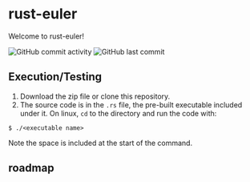 # rust-euler
Welcome to rust-euler!

![GitHub commit activity](https://img.shields.io/github/commit-activity/t/edamame-maru/rust-euler)
![GitHub last commit](https://img.shields.io/github/last-commit/edamame-maru/rust-euler)

## Execution/Testing

1. Download the zip file or clone this repository.
2. The source code is in the ```.rs``` file, the pre-built executable included under it. On linux, ```cd``` to the directory and run the code with:

```
$ ./<executable name>
```

Note the space is included at the start of the command.
## roadmap

